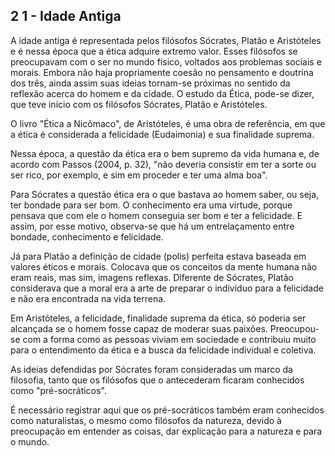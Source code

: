 ## 2 1 - Idade Antiga

A idade antiga é representada pelos filósofos Sócrates, Platão e Aristóteles e é nessa época que a ética adquire extremo valor. Esses filósofos se preocupavam com o ser no mundo físico, voltados aos problemas sociais e morais. Embora não haja propriamente coesão no pensamento e doutrina dos três, ainda assim suas ideias tornam-se próximas no sentido da reflexão acerca do homem e da cidade. O estudo da Ética, pode-se dizer, que teve início com os filósofos Sócrates, Platão e Aristóteles.

O livro "Ética a Nicômaco", de Aristóteles, é uma obra de referência, em que a ética é considerada a felicidade (Eudaimonia) e sua finalidade suprema.

Nessa época, a questão da ética era o bem supremo da vida humana e, de acordo com Passos (2004, p. 32), "não deveria consistir em ter a sorte ou ser rico, por exemplo, e sim em proceder e ter uma alma boa".

Para Sócrates a questão ética era o que bastava ao homem saber, ou seja, ter bondade para ser bom. O conhecimento era uma virtude, porque pensava que com ele o homem conseguia ser bom e ter a felicidade. E assim, por esse motivo, observa-se que há um entrelaçamento entre bondade, conhecimento e felicidade.

Já para Platão a definição de cidade (polis) perfeita estava baseada em valores éticos e morais. Colocava que os conceitos da mente humana não eram reais, mas sim, imagens reflexas. Diferente de Sócrates, Platão considerava que a moral era a arte de preparar o indivíduo para a felicidade e não era encontrada na vida terrena.

Em Aristóteles, a felicidade, finalidade suprema da ética, só poderia ser alcançada se o homem fosse capaz de moderar suas paixões. Preocupou-se com a forma como as pessoas viviam em sociedade e contribuiu muito para o entendimento da ética e a busca da felicidade individual e coletiva.

As ideias defendidas por Sócrates foram consideradas um marco da filosofia, tanto que os filósofos que o antecederam ficaram conhecidos como "pré-socráticos".

É necessário registrar aqui que os pré-socráticos também eram conhecidos como naturalistas, o mesmo como filósofos da natureza, devido à preocupação em entender as coisas, dar explicação para a natureza e para o mundo.